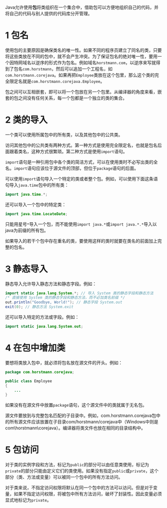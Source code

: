Java允许使用**包**将类组织在一个集合中，借助包可以方便地组织自己的代码，并将自己的代码与别人提供的代码库分开管理。
# 1 包名
使用包的主要原因是确保类名的唯一性。如果不同的程序员建立了同名的类，只要将这些类放在不同的包中，就不会产生冲突。为了保证包名的绝对唯一性，要用一个因特网域名以逆序的形式作为包名。例如域名`horstmann.com`，以逆序来写就得到了包名`com.horstmann`，然后可以追加一个工程名，如`com.horstmann.corejava`。如果再把`Employee`类放在这个包里，那么这个类的完全限定名就是`com.horstmann.corejava.Employee`。

包之间可以互相嵌套，即可以将一个包放在另一个包里。从编译器的角度来看，嵌套的包之间没有任何关系，每一个包都是一个独立的类的集合。
# 2 类的导入
一个类可以使用所属包中的所有类，以及其他包中的公共类。

访问其他包中的公共类有两种方式。第一种方式是使用完全限定名，也就是包名后面跟着类名，这种方式很繁琐。第二种方式是使用`import`语句。

`import`语句是一种引用包中各个类的简洁方式，可以在使用类时不必写出类的全名。`import`语句应该位于源文件的顶部，但位于`package`语句的后面。

可以使用`import`语句导入一个特定的类或者整个包。例如，可以使用下面这条语句导入`java.time`包中的所有类：

```java
import java.time.*;
```
还可以导入一个包中的特定类：

```java
import java.time.LocateDate;
```
只能用星号`*`导入一个包，而不能使用`import java.*`或`import java.*.*`导入以java为前缀的所有包。

如果导入的若干个包中存在重名的类，要使用这样的类时就要在类名的前面加上完整的包名。
# 3 静态导入
静态导入允许导入静态方法和静态字段。例如：

```java
import static java.lang.System.*; // 导入 System 类的静态字段和静态方法
/* 直接使用 System 类的静态字段和静态方法，而不必加类名前缀 */
out.println("Goodbye, World!"); // 静态字段 System.out
exit(0); // 静态方法 System.exit
```
还可以导入特定的方法或字段。例如：

```java
import static java.lang.System.out;
```
# 4 在包中增加类
要想将类放入包中，就必须将包名放在源文件的开头。例如：

```java
package com.horstmann.corejava;

public class Employee
{
	...
}
```
如果没有在源文件中放置`package`语句，这个源文件中的类就属于无名包。

源文件要放到与完整包名匹配的子目录中。例如，com.horstmann.corejava包中的所有源文件应该放置在子目录com/horstmann/corejava中（Windows中则是com\horstmann\corejava）。编译器将类文件也放在相同的目录结构中。
# 5 包访问
对于类的实例字段和方法，标记为`public`的部分可以由任意类使用，标记为`private`的部分只能由定义它们的类使用。如果没有指定`public`或`private`，这个部分（类、方法或变量）可以被同一个包中的所有方法访问。

对于类来说，不指定访问权限将默认在同一个包中的方法可以访问。但是对于变量，如果不指定访问权限，将被包中所有方法访问，破坏了封装性。因此变量必须显式地标记为`private`。
